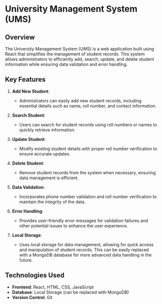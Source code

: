 # University Management System (UMS)

## Overview
The University Management System (UMS) is a web application built using React that simplifies the management of student records. This system allows administrators to efficiently add, search, update, and delete student information while ensuring data validation and error handling.

## Key Features
1. **Add New Student**: 
   - Administrators can easily add new student records, including essential details such as name, roll number, and contact information.

2. **Search Student**: 
   - Users can search for student records using roll numbers or names to quickly retrieve information.

3. **Update Student**: 
   - Modify existing student details with proper roll number verification to ensure accurate updates.

4. **Delete Student**: 
   - Remove student records from the system when necessary, ensuring data management is efficient.

5. **Data Validation**: 
   - Incorporates phone number validation and roll number verification to maintain the integrity of the data.

6. **Error Handling**: 
   - Provides user-friendly error messages for validation failures and other potential issues to enhance the user experience.

7. **Local Storage**: 
   - Uses local storage for data management, allowing for quick access and manipulation of student records. This can be easily replaced with a MongoDB database for more advanced data handling in the future.

## Technologies Used
- **Frontend**: React, HTML, CSS, JavaScript
- **Database**: Local Storage (can be replaced with MongoDB)
- **Version Control**: Git

